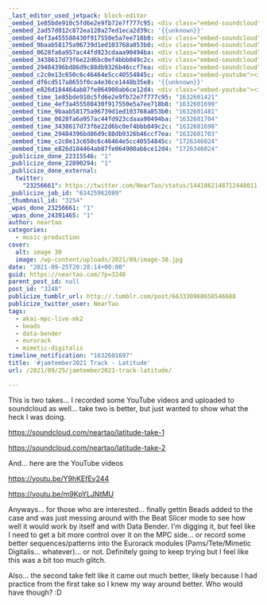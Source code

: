 ```yaml
---
_last_editor_used_jetpack: block-editor
_oembed_1e85bde910c5fd6e2e9fb72e7f777c95: <div class="embed-soundcloud"><iframe title="Latitude (Take 2) by NearTao" width="750" height="400" scrolling="no" frameborder="no" src="https://w.soundcloud.com/player/?visual=true&url=https%3A%2F%2Fapi.soundcloud.com%2Ftracks%2F1131063115&show_artwork=true&maxheight=1000&maxwidth=750"></iframe></div>
_oembed_2ad57d012c872ea120a27ed1eca2d39c: '{{unknown}}'
_oembed_4ef3a455588430f917550e5a7ee718b8: <div class="embed-soundcloud"><iframe title="Latitude (Take 1) by NearTao" width="620" height="400" scrolling="no" frameborder="no" src="https://w.soundcloud.com/player/?visual=true&url=https%3A%2F%2Fapi.soundcloud.com%2Ftracks%2F1131062491&show_artwork=true&maxheight=930&maxwidth=620"></iframe></div>
_oembed_9baab58175a96739d1ed103768a853b0: <div class="embed-soundcloud"><iframe title="Latitude (Take 1) by NearTao" width="750" height="400" scrolling="no" frameborder="no" src="https://w.soundcloud.com/player/?visual=true&url=https%3A%2F%2Fapi.soundcloud.com%2Ftracks%2F1131062491&show_artwork=true&maxheight=1000&maxwidth=750"></iframe></div>
_oembed_0628fa6a957ac44fd923cdaaa90494ba: <div class="embed-soundcloud"><iframe title="Latitude (Take 2) by NearTao" width="500" height="400" scrolling="no" frameborder="no" src="https://w.soundcloud.com/player/?visual=true&url=https%3A%2F%2Fapi.soundcloud.com%2Ftracks%2F1131063115&show_artwork=true&maxheight=750&maxwidth=500"></iframe></div>
_oembed_3438617d73f6e22d6bc0ef4bbb049c2c: <div class="embed-soundcloud"><iframe title="Latitude (Take 2) by NearTao" width="620" height="400" scrolling="no" frameborder="no" src="https://w.soundcloud.com/player/?visual=true&url=https%3A%2F%2Fapi.soundcloud.com%2Ftracks%2F1131063115&show_artwork=true&maxheight=930&maxwidth=620"></iframe></div>
_oembed_29484396bd86d9c88db9326b46ccf7ea: <div class="embed-soundcloud"><iframe title="Latitude (Take 1) by NearTao" width="500" height="400" scrolling="no" frameborder="no" src="https://w.soundcloud.com/player/?visual=true&url=https%3A%2F%2Fapi.soundcloud.com%2Ftracks%2F1131062491&show_artwork=true&maxheight=750&maxwidth=500"></iframe></div>
_oembed_c2c0e13c650c6c46464e5cc40554845c: <div class="embed-youtube"><iframe title="#jamtember2021 Track - Latitude (take 2)" width="750" height="422" src="https://www.youtube.com/embed/m9KpYLJNtMU?feature=oembed" frameborder="0" allow="accelerometer; autoplay; clipboard-write; encrypted-media; gyroscope; picture-in-picture; web-share" referrerpolicy="strict-origin-when-cross-origin" allowfullscreen></iframe></div>
_oembed_df6cd517a8655f0ca4e36ce1448b35e8: '{{unknown}}'
_oembed_e826d184464ab87fe064900ab6ce12d4: <div class="embed-youtube"><iframe title="#jamtember2021 Track - Latitude (take 1)" width="750" height="422" src="https://www.youtube.com/embed/Y9hKEfEy244?feature=oembed" frameborder="0" allow="accelerometer; autoplay; clipboard-write; encrypted-media; gyroscope; picture-in-picture; web-share" referrerpolicy="strict-origin-when-cross-origin" allowfullscreen></iframe></div>
_oembed_time_1e85bde910c5fd6e2e9fb72e7f777c95: "1632601421"
_oembed_time_4ef3a455588430f917550e5a7ee718b8: "1632601699"
_oembed_time_9baab58175a96739d1ed103768a853b0: "1632601481"
_oembed_time_0628fa6a957ac44fd923cdaaa90494ba: "1632601704"
_oembed_time_3438617d73f6e22d6bc0ef4bbb049c2c: "1632601698"
_oembed_time_29484396bd86d9c88db9326b46ccf7ea: "1632601703"
_oembed_time_c2c0e13c650c6c46464e5cc40554845c: "1726346024"
_oembed_time_e826d184464ab87fe064900ab6ce12d4: "1726346024"
_publicize_done_22315546: "1"
_publicize_done_22890294: "1"
_publicize_done_external:
  twitter:
    "23256661": https://twitter.com/NearTao/status/1441862148712448011
_publicize_job_id: "63425962089"
_thumbnail_id: "3254"
_wpas_done_23256661: "1"
_wpas_done_24391465: "1"
author: neartao
categories:
  - music-production
cover:
  alt: image 30
  image: /wp-content/uploads/2021/09/image-30.jpg
date: "2021-09-25T20:28:14+00:00"
guid: https://neartao.com/?p=3248
parent_post_id: null
post_id: "3248"
publicize_tumblr_url: http://.tumblr.com/post/663330960658546688
publicize_twitter_user: NearTao
tags:
  - akai-mpc-live-mk2
  - beads
  - data-bender
  - eurorack
  - mimetic-digitalis
timeline_notification: "1632601697"
title: '#jamtember2021 Track - Latitude'
url: /2021/09/25/jamtember2021-track-latitude/

---
```

This is two takes... I recorded some YouTube videos and uploaded to soundcloud as well... take two is better, but just wanted to show what the heck I was doing.

https://soundcloud.com/neartao/latitude-take-1

https://soundcloud.com/neartao/latitude-take-2

And... here are the YouTube videos

https://youtu.be/Y9hKEfEy244

https://youtu.be/m9KpYLJNtMU

Anyways... for those who are interested... finally gettin Beads added to the case and was just messing around with the Beat Slicer mode to see how well it would work by itself and with Data Bender. I'm digging it, but feel like I need to get a bit more control over it on the MPC side... or record some better sequences/patterns into the Eurorack modules (Pams/Tete/Mimetic Digitalis... whatever)... or not. Definitely going to keep trying but I feel like this was a bit too much glitch.

Also... the second take felt like it came out much better, likely because I had practice from the first take so I knew my way around better. Who would have though? :D
